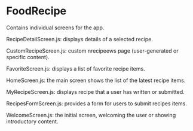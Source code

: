 # FoodRecipe


Contains individual screens for the app.

RecipeDetailScreen.js: displays details of a selected recipe.

CustomRecipeScreen.js: custom nrecipeews page (user-generated or specific content).

FavoriteScreen.js: displays a list of favorite recipe items.

HomeScreen.js: the main screen shows the list of the latest recipe items.

MyRecipeScreen.js: displays recipe that a user has written or submitted.

RecipesFormScreen.js: provides a form for users to submit recipes items.

WelcomeScreen.js: the initial screen, welcoming the user or showing introductory content.
